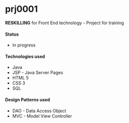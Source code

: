 # prj0001
**RESKILLING** for Front End technology - Project for training

#### Status
* In progress

#### Technologies used
* Java
* JSP - Java Server Pages
* HTML 5
* CSS 3
* SQL

#### Design Patterns used
* DAO - Data Access Object
* MVC - Model View Controller
